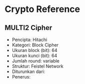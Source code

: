 # Crypto Reference

## MULTI2 Cipher

* Pencipta: Hitachi
* Kategori: Block Cipher
* Ukuran block (bit): 64
* Ukuran kunci (bit): 64
* Jumlah round: variable
* Struktur: Feistel Network
* Diturunkan dari: 
* Penerus: 